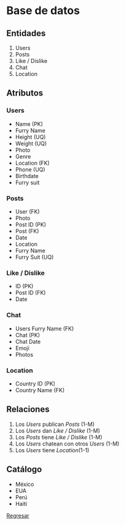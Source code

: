 # Base de datos

## Entidades

1. Users
2. Posts
3. Like / Dislike
5. Chat
6. Location


## Atributos

### Users
- Name (PK)
- Furry Name
- Height (UQ)
- Weight (UQ)
- Photo
- Genre 
- Location (FK)
- Phone (UQ)
- Birthdate
- Furry suit

### Posts

- User (FK)
- Photo
- Post ID (PK)
- Post (FK)
- Date
- Location
- Furry Name
- Furry Suit (UQ) 

### Like / Dislike

- ID (PK)
- Post ID (FK)
- Date

### Chat

- Users Furry Name (FK)
- Chat (PK)
- Chat Date
- Emoji
- Photos

### Location

- Country ID (PK)
- Country Name (FK)

## Relaciones

1. Los _Users_ publican _Posts_   (1-M)
2. Los _Users_ dan _Like / Dislike_ (1-M)
3. Los _Posts_ tiene _Like / Dislike_ (1-M)
4. Los _Users_ chatean con otros _Users_ (1-M)
5. Los _Users_ tiene _Location_(1-1)

## Catálogo 

- México
- EUA
- Perú
- Haití


[Regresar](/README.md)
